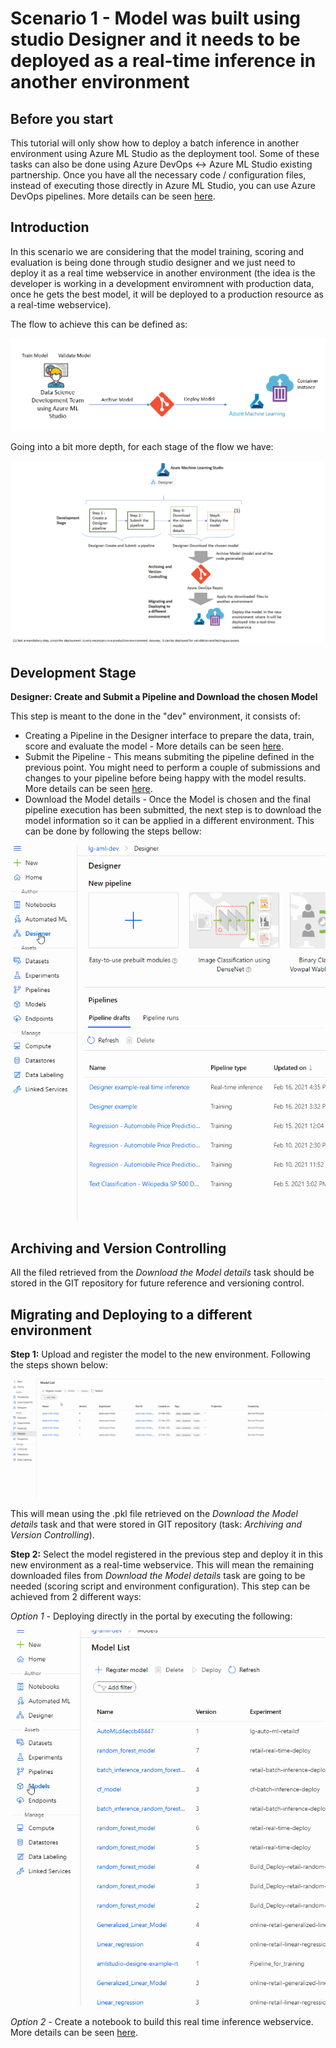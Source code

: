 # Scenario 1 - Model was built using studio Designer and it needs to be deployed as a real-time inference in another environment

## Before you start
This tutorial will only show how to deploy a batch inference in another environment using Azure ML Studio as the deployment tool. Some of these tasks can also be done using Azure DevOps <-> Azure ML Studio existing partnership. Once you have all the necessary code / configuration files, instead of executing those directly in Azure ML Studio, you can use Azure DevOps pipelines. More details can be seen [here](../Documents/Scenario3-Notebook-RealTimeInf.md#MLOpsTrainandDeploy).

## Introduction
In this scenario we are considering that the model training, scoring and evaluation is being done through studio designer and we just need to deploy it as a real time webservice in another environment (the idea is the developer is working in a development enviromnent with production data, once he gets the best model, it will be deployed to a production resource as a real-time webservice).

The flow to achieve this can be defined as:

<p align="center">
  <img src="../Images/devops2c.png">
</p>

Going into a bit more depth, for each stage of the flow we have:

![](../Images/devops_designer1.png)

## Development Stage

**Designer: Create and Submit a Pipeline and Download the chosen Model** 

This step is meant to the done in the "dev" environment, it consists of:

* Creating a Pipeline in the Designer interface to prepare the data, train, score and evaluate the model - More details can be seen [here](../Documents/studio-designer.md#DesignerCreatePipeline).
* Submit the Pipeline - This means submiting the pipeline defined in the previous point. You might need to perform a couple of submissions and changes to your pipeline before being happy with the model results. More details can be seen [here](../Documents/studio-designer.md#DesignerSubmitPipeline).
* Download the Model details - Once the Model is chosen and the final pipeline execution has been submitted, the next step is to download the model information so it can be applied in a different environment. This can be done by following the steps bellow:

![](../Images/devops_designer2.gif)

## Archiving and Version Controlling

All the filed retrieved from the _Download the Model details_ task should be stored in the GIT repository for future reference and versioning control.

## Migrating and Deploying to a different environment

**Step 1:** Upload and register the model to the new environment. Following the steps shown below:

![](../Images/devops2d.gif)

This will mean using the .pkl file retrieved on the _Download the Model details_ task and that were stored in GIT repository (task: _Archiving and Version Controlling_).

**Step 2:** Select the model registered in the previous step and deploy it in this new environment as a real-time webservice. This will mean the remaining downloaded files from   _Download the Model details_ task are going to be needed (scoring script and environment configuration). This step can be achieved from 2 different ways:

_Option 1_ - Deploying directly in the portal by executing the following:

![](../Images/devops24.gif)

_Option 2_ - Create a notebook to build this real time inference webservice. More details can be seen [here](../Documents/Deploy-Real-Time-Service.md#Inf-Pipeline-infconfig).
